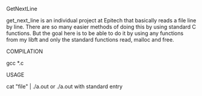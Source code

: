 GetNextLine

get_next_line is an individual project at Epitech that basically reads a file line by line.
There are so many easier methods of doing this by using standard C functions.
But the goal here is to be able to do it by using any functions from my libft and only the standard functions read, malloc and free.

COMPILATION

gcc *.c

USAGE

cat "file" | ./a.out or ./a.out with standard entry
